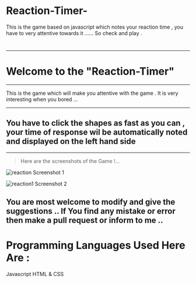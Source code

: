 # Reaction-Timer-
This is the game based on javascript which notes your reaction time , you have to very attentive towards it ......  So  check and play .


# 
***
# Welcome to the **"Reaction-Timer"**
***

This is the game which will make you attentive with the game . It is very interesting when you bored ...
***


## You have to click the shapes as fast  as you can , your time of response wil be automatically noted and displayed on the left hand side

***
> Here are the screenshots of the Game !...

  ![reaction](https://user-images.githubusercontent.com/34159717/43367366-62ade7a8-9369-11e8-9d52-aabe76f742d7.JPG)
Screenshot 1

![reaction1](https://user-images.githubusercontent.com/34159717/43367367-63108aca-9369-11e8-96a6-ba5fc79201bb.JPG)
Screenshot 2

## You are most welcome to modify and give the suggestions .. If You find any mistake or error then make a pull request or inform to me ..

# Programming Languages Used Here Are :
Javascript
HTML & CSS 
